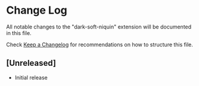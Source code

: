 # Change Log

All notable changes to the "dark-soft-niquin" extension will be documented in this file.

Check [Keep a Changelog](http://keepachangelog.com/) for recommendations on how to structure this file.

## [Unreleased]

- Initial release
